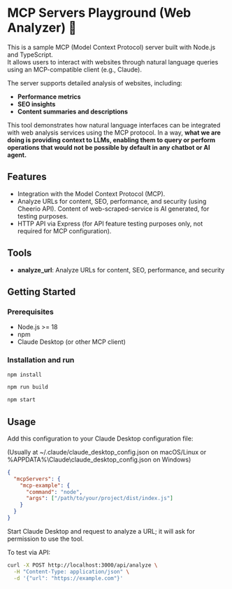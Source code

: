 # MCP Servers Playground (Web Analyzer) 🛝

This is a sample MCP (Model Context Protocol) server built with Node.js and TypeScript.  
It allows users to interact with websites through natural language queries using an MCP-compatible client (e.g., Claude).

The server supports detailed analysis of websites, including:

- **Performance metrics**
- **SEO insights**
- **Content summaries and descriptions**

This tool demonstrates how natural language interfaces can be integrated with web analysis services using the MCP protocol. In a way, **what we are doing is providing context to LLMs, enabling them to query or perform operations that would not be possible by default in any chatbot or AI agent.**

## Features

- Integration with the Model Context Protocol (MCP).
- Analyze URLs for content, SEO, performance, and security (using Cheerio API). Content of web-scraped-service is AI generated, for testing purposes. 
- HTTP API via Express (for API feature testing purposes only, not required for MCP configuration).

## Tools

- **analyze_url**: Analyze URLs for content, SEO, performance, and security

## Getting Started

### Prerequisites

- Node.js >= 18
- npm
- Claude Desktop (or other MCP client)

### Installation and run

```bash
npm install
```

```bash
npm run build
```

```bash
npm start
```

## Usage

Add this configuration to your Claude Desktop configuration file:

(Usually at ~/.claude/claude_desktop_config.json on macOS/Linux or %APPDATA%\Claude\claude_desktop_config.json on Windows)

```json
{
  "mcpServers": {
    "mcp-example": {
      "command": "node",
      "args": ["/path/to/your/project/dist/index.js"]
    }
  }
}
```
Start Claude Desktop and request to analyze a URL; it will ask for permission to use the tool.

To test via API:

```bash
curl -X POST http://localhost:3000/api/analyze \
  -H "Content-Type: application/json" \
  -d '{"url": "https://example.com"}'
```
